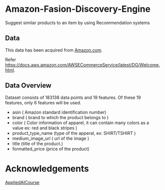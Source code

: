 # Amazon-Fasion-Discovery-Engine
Suggest similar products to an item by using Recommendation systems

## Data
This data has been acquired from <a href = "https://www.amazon.com/">Amazon.com</a>.

Refer https://docs.aws.amazon.com/AWSECommerceService/latest/DG/Welcome.html.

## Data Overview
Dataset consists of 183138 data points and 19 features. Of these 19 features, only 6 features will be used.

- asin  ( Amazon standard identification number)
- brand ( brand to which the product belongs to )
- color ( Color information of apparel, it can contain many colors as   a value ex: red and black stripes ) 
- product_type_name (type of the apperal, ex: SHIRT/TSHIRT )
- medium_image_url  ( url of the image )
- title (title of the product.)
- formatted_price (price of the product)

# Acknowledgements
<a href="https://www.appliedaicourse.com/">AppliedAICourse</a>
